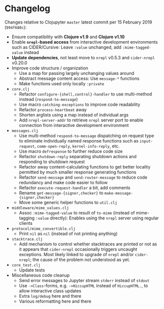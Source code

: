 # Changelog

Changes relative to Clojupyter `master` latest commit per 15 February 2019 (`994f680c`):

* Ensure compatibility with **Clojure v1.9** and **Clojure v1.10**
* Enable **`nrepl`-based access** from interactive development environments such as CIDER/Cursive: 
  Leave `:value` unchanged, add `:mime-tagged-value` instead
* **Update dependencies**, not least move to `nrepl` v0.5.3 and `cider-nrepl` v0.20.0
* Improve code structure / organization
    * Use a map for passing largely unchanging values around
    * Abstract message content access: Use `message-*` functions
    * Make functions used only locally `:private`
* `core.clj`
    * Refactor `configure-{shell,control}-handler` to use multi-method instead (`respond-to-message`)
    * Use macro `catching-exceptions` to improve code readability
	* Refactor `process-heartbeat` away
	* Shorten arglists using a map instead of individual args
    * Add `nrepl-server-addr` to retrieve `nrepl` server port to enable connection from interactive
      development environment
* `messages.clj`
    * Use multi-method `respond-to-message` dispatching on request type to eliminate individually
      named response functions such as `input-request`, `comm-open-reply`, `kernel-info-reply`, etc.
    * Use macro `defresponse` to further reduce code size
    * Refactor `shutdown-reply` separating shutdown actions and responding to shutdown request
    * Refactor away content-calculating functions to get better locality permitted by much smaller response
	generating functions
    * Refactor `send-message` and `send-router-message` to reduce code redundancy and make code easier to follow
    * Refactor `execute-request-handler` a bit, add comments
    * Rename `get-message-{signer,checker}` to `make-message-{signer,checker}`
    * Move some generic helper functions to `util.clj`
* `middleware/mime_values.clj`
    * Assoc `:mime-tagged-value` to result of `to-mime` (instead of mime-tagging `:value`
      directly): Enables using the `nrepl` server using regular clients
* `protocol/mime_convertible.clj`
    * Print `nil` as `nil` (instead of not printing anything)
* `stacktrace.clj`
    * Add mechanism to control whether stacktraces are printed or not as it appears
      that `cider-nrepl` occasionally triggers uncaught exceptions. Most likely linked to upgrade of
     `nrepl` and/or `cider-nrepl`; the cause of the problem not understood as yet.
* `core_test.clj`
    * Update tests
* Miscellaneous code cleanup
    * Send error messages to Jupyter stream `stderr` instead of `stdout`
    * Use `->Class`-forms, e.g. `->HiccupHTML` instead of `HiccupHTML.`, to allow interactive class updates
    * Extra `log/debug` here and there
    * Various reformatting here and there
